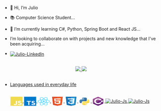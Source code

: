 - 👋 Hi, I’m Julio 
- 📚 Computer Science Student... 
- 🌱 I’m currently learning C#, Python, Spring Boot and React JS...
- I’m looking to collaborate on with projects and new knowledge that I've been acquiring...

- <a href="https://www.linkedin.com/in/julio-henrique-143193154/"/><img align="center" alt="Julio-LinkedIn" src="https://img.shields.io/badge/LinkedIn-0077B5?style=for-the-badge&logo=linkedin&logoColor=white"/></a><br><br>

<div align="center">
  <a href="https://github.com/Juliolimahen/">
  <img height="180em"src="https://github-readme-stats-sigma-five.vercel.app/api/?username=Juliolimahen&show_icons=true&theme=nightowl&include_all_commits=true&count_private=true"/>
  <img height="180em" src="https://github-readme-stats-sigma-seven.vercel.app/api/top-langs/?username=Juliolimahen&layout=compact&langs_count=8&theme=nightowl"/>
</div><br>
 
- Languages used in everyday life </p>
 

  
  <div style="display: inline_block"><br>
  
  <img align="center" alt="Julio-Js" height="30" width="40" src="https://raw.githubusercontent.com/devicons/devicon/master/icons/javascript/javascript-plain.svg">
  <img align="center" alt="Julio-Ts" height="30" width="40" src="https://raw.githubusercontent.com/devicons/devicon/master/icons/typescript/typescript-plain.svg">
  <img align="center" alt="Julio-React" height="30" width="40" src="https://raw.githubusercontent.com/devicons/devicon/master/icons/react/react-original.svg">
  <img align="center" alt="Julio-HTML" height="30" width="40" src="https://raw.githubusercontent.com/devicons/devicon/master/icons/html5/html5-original.svg">
  <img align="center" alt="Julio-CSS" height="30" width="40" src="https://raw.githubusercontent.com/devicons/devicon/master/icons/css3/css3-original.svg">
  <img align="center" alt="Julio-Python" height="30" width="40" src="https://raw.githubusercontent.com/devicons/devicon/master/icons/python/python-original.svg">
  <img align="center" alt="Julio-Csharp" height="30" width="40" src="https://raw.githubusercontent.com/devicons/devicon/master/icons/csharp/csharp-original.svg">
  <img align="center" alt="Julio-Js" height="30" width="40" src="https://cdn.jsdelivr.net/gh/devicons/devicon/icons/java/java-original-wordmark.svg" />
  <img align="center" alt="Julio-Js" height="30" width="40" src="https://cdn.jsdelivr.net/gh/devicons/devicon/icons/php/php-plain.svg" />
  
</div>

<!---
Juliolimahen/Juliolimahen is a ✨ special ✨ repository because its `README.md` (this file) appears on your GitHub profile.
You can click the Preview link to take a look at your changes.
--->
